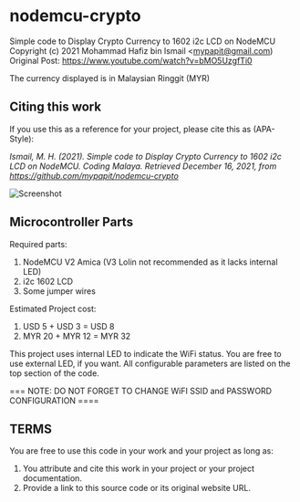 # nodemcu-crypto
Simple code to Display Crypto Currency to 1602 i2c LCD on NodeMCU
Copyright (c) 2021 Mohammad Hafiz bin Ismail <mypapit@gmail.com)
Original Post: https://www.youtube.com/watch?v=bMO5UzgfTi0

The currency displayed is in Malaysian Ringgit (MYR)

## Citing this work
If you use this as a reference for your project, please cite this as (APA-Style): 
   
_Ismail, M. H. (2021). Simple code to Display Crypto Currency to 1602 i2c LCD on NodeMCU. Coding Malaya. 
Retrieved December 16, 2021, from https://github.com/mypapit/nodemcu-crypto_

  
![Screenshot](https://i.ytimg.com/vi/bMO5UzgfTi0/maxresdefault.jpg)
    

## Microcontroller Parts 
Required parts:
1. NodeMCU V2 Amica (V3 Lolin not recommended as it lacks internal LED)
2. i2c 1602 LCD 
3. Some jumper wires
  
Estimated Project cost: 
1. USD 5 + USD 3 = USD 8
2. MYR 20 + MYR 12 = MYR 32
      
This project uses internal LED to indicate the WiFi status. You are free to use external LED, if you want.
All configurable parameters are listed on the top section of the code.
      
===  NOTE: DO NOT FORGET TO CHANGE WiFI SSID and PASSWORD CONFIGURATION ====
      
      
## TERMS
You are free to use this code in your work and your project as long as:
1. You attribute and cite this work in your project or your project documentation.
2. Provide a link to this source code or its original website URL.
 
